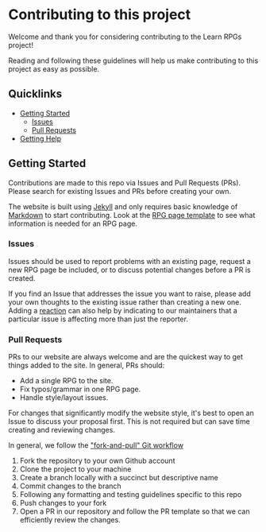 # Contributing to this project

Welcome and thank you for considering contributing to the Learn RPGs project!

Reading and following these guidelines will help us make contributing to this project as easy as possible.

## Quicklinks

* [Getting Started](#getting-started)
    * [Issues](#issues)
    * [Pull Requests](#pull-requests)
* [Getting Help](#getting-help)

## Getting Started

Contributions are made to this repo via Issues and Pull Requests (PRs). Please search for existing Issues and PRs before creating your own.

The website is built using [Jekyll](https://jekyllrb.com/) and only requires basic knowledge of [Markdown](https://github.com/adam-p/markdown-here/wiki/Markdown-Cheatsheet) to start contributing. Look at the [RPG page template](_posts/0000-00-00-template.md) to see what information is needed for an RPG page. 

### Issues

Issues should be used to report problems with an existing page, request a new RPG page be included, or to discuss potential changes before a PR is created.

If you find an Issue that addresses the issue you want to raise, please add your own thoughts to the existing issue rather than creating a new one. Adding a [reaction](https://github.blog/2016-03-10-add-reactions-to-pull-requests-issues-and-comments/) can also help by indicating to our maintainers that a particular issue is affecting more than just the reporter.

### Pull Requests

PRs to our website are always welcome and are the quickest way to get things added to the site. In general, PRs should:

- Add a single RPG to the site.
- Fix typos/grammar in one RPG page.
- Handle style/layout issues.

For changes that significantly modify the website style, it's best to open an Issue to discuss your proposal first. This is not required but can save time creating and reviewing changes.

In general, we follow the ["fork-and-pull" Git workflow](https://github.com/susam/gitpr)

1. Fork the repository to your own Github account
2. Clone the project to your machine
3. Create a branch locally with a succinct but descriptive name
4. Commit changes to the branch
5. Following any formatting and testing guidelines specific to this repo
6. Push changes to your fork
7. Open a PR in our repository and follow the PR template so that we can efficiently review the changes.
